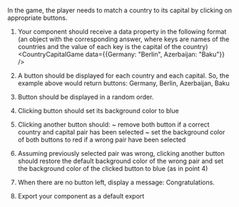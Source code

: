In the game, the player needs to match a country to its capital by clicking on appropriate buttons.

1. Your component should receive a data property in the following format (an object with the corresponding answer, where keys are names of the countries and the value of each key is the capital of the country)
   <CountryCapitalGame data={{Germany: "Berlin", Azerbaijan: "Baku"}} />

2. A button should be displayed for each country and each capital. So, the example above would return buttons:
   Germany, Berlin, Azerbaijan, Baku

3. Button should be displayed in a random order.

4. Clicking button should set its background color to blue

5. Clicking another button should:
   ~ remove both button if a correct country and capital pair has been selected
   ~ set the background color of both buttons to red if a wrong pair have been selected

6. Assuming previously selected pair was wrong, clicking another button should restore the default
   background color of the wrong pair and set the background color of the clicked button to blue (as in point 4)

7. When there are no button left, display a message: Congratulations.

8. Export your component as a default export
